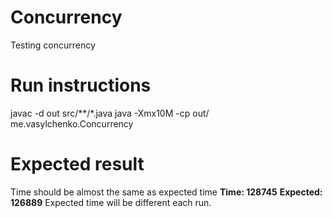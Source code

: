 # Concurrency
Testing concurrency

# Run instructions
javac -d out src/**/*.java 
java -Xmx10M -cp out/ me.vasylchenko.Concurrency

# Expected result
Time should be almost the same as expected time
**Time: 128745**
**Expected: 126889**
Expected time will be different each run.